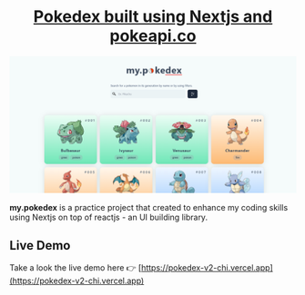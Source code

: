 <h1 align="center">
  <a href="https://github.com/Rr-sobusy/pokedex-v2.git">
 Pokedex built using Nextjs and pokeapi.co 
  </a>
  <br />
</h1>

![screenshot](public/snapshot.png)

**my.pokedex** is a practice project that created to enhance my coding skills using Nextjs on top of reactjs - an UI building library. 


## Live Demo
Take a look the live demo here 👉 [https://pokedex-v2-chi.vercel.app](https://pokedex-v2-chi.vercel.app)